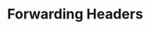 ---
title: "Forwarding Headers"
metaTitle: "Forwarding Headers | Hasura Auth Tutorial"
metaDescription: "This part of the tutorial covers how to forward headers to external services"
---